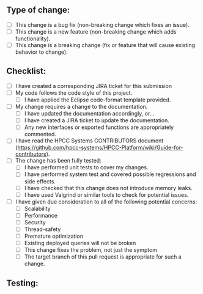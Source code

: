 <!-- Thank you for submitting a pull request to the hpcc4j project

 PLEASE READ the following before proceeding.

 This project only accepts pull requests related to open JIRA issues (https://track.hpccsystems.com/).
 If suggesting a new feature or change, please discuss it in a JIRA issue first.
 If fixing a bug, there should be an issue describing it with steps to reproduce.
 The title line of the pull request (and of each commit within it) should refer to the
 associated issue using the format:

 hpcc4j-nnnnn Short description of issue

 This will allow the Jira ticket to be automatically updated to refer to this pull request,and
 and will ensure that the automatically-generated changelog is properly formatted.
 Where a pull request contains a single commit the pull request title will be set automatically,
 assuming that the commit has followed the proper guidelines.

 Please go over all the following points, and check-off all the items that apply (after pull request has been created)
-->

## Type of change:
- [ ] This change is a bug fix (non-breaking change which fixes an issue).
- [ ] This change is a new feature (non-breaking change which adds functionality).
- [ ] This change is a breaking change (fix or feature that will cause existing behavior to change).

## Checklist:
- [ ] I have created a corresponding JIRA ticket for this submission
- [ ] My code follows the code style of this project.
  - [ ] I have applied the Eclipse code-format template provided.
- [ ] My change requires a change to the documentation.
  - [ ] I have updated the documentation accordingly, or...
  - [ ] I have created a JIRA ticket to update the documentation.
  - [ ] Any new interfaces or exported functions are appropriately commented.
- [ ] I have read the HPCC Systems CONTRIBUTORS document (https://github.com/hpcc-systems/HPCC-Platform/wiki/Guide-for-contributors).
- [ ] The change has been fully tested:
  - [ ] I have performed unit tests to cover my changes.
  - [ ] I have performed system test and covered possible regressions and side effects.
  - [ ] I have checked that this change does not introduce memory leaks.
  - [ ] I have used Valgrind or similar tools to check for potential issues.
- [ ] I have given due consideration to all of the following potential concerns:
  - [ ] Scalability
  - [ ] Performance
  - [ ] Security
  - [ ] Thread-safety
  - [ ] Premature optimization
  - [ ] Existing deployed queries will not be broken
  - [ ] This change fixes the problem, not just the symptom
  - [ ] The target branch of this pull request is appropriate for such a change.

## Testing:
<!-- Please describe how this change has been tested.-->

<!-- Thank you for taking the time to submit this pull request and to answer all of the above-->
